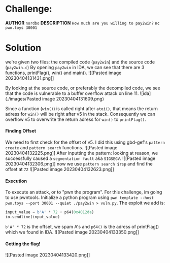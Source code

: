 # Challenge:

**AUTHOR**
`nordbo`
**DESCRIPTION**
`How much are you willing to pay2win?`
`nc pwn.toys 30001`

# Solution

we're given two files: the compiled code (`pay2win`) and the source code (`pay2win.c`)
By opening `pay2win` in IDA, we can see that there are 3 functions, printFlag(), win() and main().
![[Pasted image 20230404131431.png]]

By looking at the source code, or preferably the decompiled code, we see that the code is vulnerable to a buffer overflow attack on line 11.
![ida](./images/Pasted image 20230404131609.png)

Since a function (`win()`) is called right after `atoi()`, that means the return adress for `win()` will be right after v5 in the stack. Consequently we can overflow v5 to overwrite the return adress for `win()` to `printFlag()`.

#### Finding Offset

We need to first check for the offset of v5. I did this using gbd-gef's `pattern create` and `pattern search` functions.
![[Pasted image 20230404132225.png]]
After inputting the pattern:
looking at reason, we successfully caused a `segmentation fault` aka `SIGSEGV`.
![[Pasted image 20230404132306.png]]
now we use `pattern search $rsp` and find the offset at `72`
![[Pasted image 20230404132623.png]]

#### Execution

To execute an attack, or to "pwn the program". For this challenge, im going to use pwntools. 
Initialize a python program using `pwn template --host pwn.toys --port 30001 --quiet ./pay2win > vuln.py`. The exploit we add is:
```py
input_value = b'A' * 72 + p64(0x4012da)
io.sendline(input_value)
```

`b'A' * 72` is the offset, we spam A's and `p64()` is the adress of printFlag() which we found in IDA.
![[Pasted image 20230404133350.png]]

#### Getting the flag!

![[Pasted image 20230404133420.png]]
